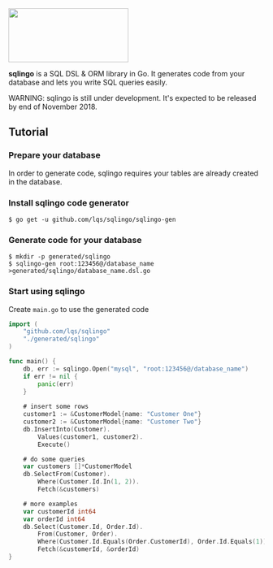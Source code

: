 <img src="https://raw.githubusercontent.com/lqs/sqlingo/master/logo.png" width="236" height="106">

**sqlingo** is a SQL DSL & ORM library in Go. It generates code from your database and lets you write SQL queries easily.

WARNING: sqlingo is still under development. It's expected to be released by end of November 2018.

## Tutorial

### Prepare your database
In order to generate code, sqlingo requires your tables are already created in the database.

### Install sqlingo code generator
```
$ go get -u github.com/lqs/sqlingo/sqlingo-gen
```

### Generate code for your database
```
$ mkdir -p generated/sqlingo
$ sqlingo-gen root:123456@/database_name >generated/sqlingo/database_name.dsl.go
```

### Start using sqlingo
Create `main.go` to use the generated code
```go
import (
    "github.com/lqs/sqlingo"
    "./generated/sqlingo"
)

func main() {
    db, err := sqlingo.Open("mysql", "root:123456@/database_name")
    if err != nil {
        panic(err)
    }
    
    # insert some rows
    customer1 := &CustomerModel{name: "Customer One"}
    customer2 := &CustomerModel{name: "Customer Two"}
    db.InsertInto(Customer).
        Values(customer1, customer2).
        Execute()

    # do some queries
    var customers []*CustomerModel
    db.SelectFrom(Customer).
        Where(Customer.Id.In(1, 2)).
        Fetch(&customers)

    # more examples
    var customerId int64
    var orderId int64
    db.Select(Customer.Id, Order.Id).
        From(Customer, Order).
        Where(Customer.Id.Equals(Order.CustomerId), Order.Id.Equals(1)).
        Fetch(&customerId, &orderId)
}
```
